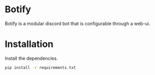 # Botify
Botify is a modular discord bot that is configurable through a web-ui.

# Installation
Install the dependencies.
```bash
pip install -r requirements.txt
```